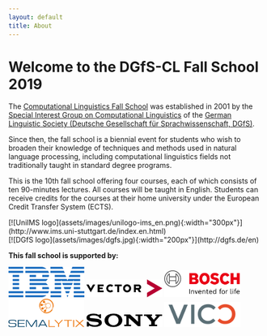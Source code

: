 ```yaml
---
layout: default
title: About
---
```


# Welcome to the DGfS-CL Fall School 2019

The
[Computational Linguistics Fall School](https://dgfs.de/en/cl/fall-schools.html)
was established in 2001 by the
[Special Interest Group on Computational Linguistics](https://dgfs.de/en/cl/)
of the
[German Linguistic Society (Deutsche Gesellschaft für Sprachwissenschaft, DGfS)](https://dgfs.de/en/).

Since then, the fall school is a biennial event for students who wish
to broaden their knowledge of techniques and methods used in natural
language processing, including computational linguistics fields not
traditionally taught in standard degree programs.

This is the 10th fall school offering four courses, each of which
consists of ten 90-minutes lectures. All courses will be taught in
English. Students can receive credits for the courses at their home
university under the European Credit Transfer System (ECTS).



<div style="display:flex; flex-wrap:wrap; justify-content:space-between; align-items:center">
<div markdown="1">
[![UniIMS logo](assets/images/unilogo-ims_en.png){:width="300px"}](http://www.ims.uni-stuttgart.de/index.en.html)
</div>
<div markdown="1">
[![DGfS logo](assets/images/dgfs.jpg){:width="200px"}](http://dgfs.de/en)
</div>
</div>

**This fall school is supported by:**

<div id="logos">
<a href="https://www.ibm.com"><img src="assets/images/Logo_IBM.png" alt="IBM" width="150px"/></a>
<a href="https://www.vector.com"><img src="assets/images/Logo_Vector.png" alt="Vector" width="150px"/></a>
<a href="https://www.bosch.com/research/"><img src="assets/images/Logo_Bosch.png" alt="Bosch" width="150px"/></a>
</div>

<div id="logos">
<a href="https://www.semalytix.com"><img src="assets/images/Logo_semalytix.svg" alt="Semalytix" width="150px"/></a>
<a href="https://www.sony.com"><img src="assets/images/Logo_Sony.png" alt="Sony" width="150px"/></a>
<a href="https://vico-research.com"><img src="assets/images/Logo_vico.png" alt="Vico" width="150px"/></a>
</div>


